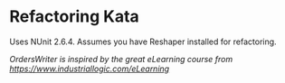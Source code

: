 # Refactoring Kata

Uses NUnit 2.6.4. Assumes you have Reshaper installed for refactoring.

*OrdersWriter is inspired by the great eLearning course from https://www.industriallogic.com/eLearning*
